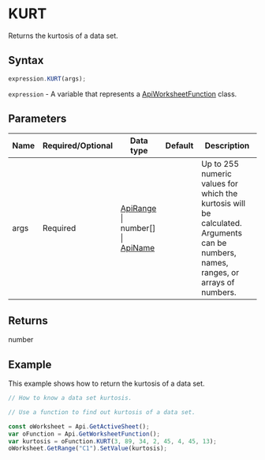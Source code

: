 # KURT

Returns the kurtosis of a data set.

## Syntax

```javascript
expression.KURT(args);
```

`expression` - A variable that represents a [ApiWorksheetFunction](../ApiWorksheetFunction.md) class.

## Parameters

| **Name** | **Required/Optional** | **Data type** | **Default** | **Description** |
| ------------- | ------------- | ------------- | ------------- | ------------- |
| args | Required | [ApiRange](../../ApiRange/ApiRange.md) \| number[] \| [ApiName](../../ApiName/ApiName.md) |  | Up to 255 numeric values for which the kurtosis will be calculated. Arguments can be numbers, names, ranges, or arrays of numbers. |

## Returns

number

## Example

This example shows how to return the kurtosis of a data set.

```javascript editor-xlsx
// How to know a data set kurtosis.

// Use a function to find out kurtosis of a data set.

const oWorksheet = Api.GetActiveSheet();
var oFunction = Api.GetWorksheetFunction();
var kurtosis = oFunction.KURT(3, 89, 34, 2, 45, 4, 45, 13);
oWorksheet.GetRange("C1").SetValue(kurtosis);
```
